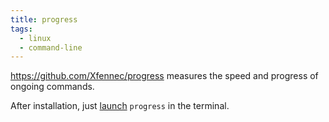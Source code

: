```yaml
---
title: progress
tags:
  - linux
  - command-line
---
```


https://github.com/Xfennec/progress measures the speed and progress of ongoing commands.

After installation, just [launch](https://github.com/Xfennec/progress#what-can-i-do-with-it) `progress` in the terminal.
